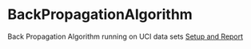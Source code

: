 # BackPropagationAlgorithm
Back Propagation Algorithm running on UCI data sets
[Setup and Report](https://github.com/billcccheng/BackPropagationAlgorithm/blob/master/Report/Neural%20Network.pdf)

